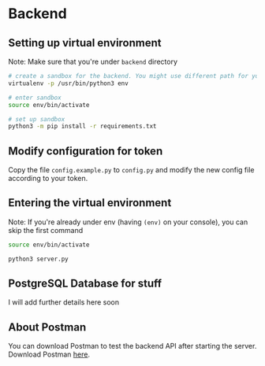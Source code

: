 # Backend

## Setting up virtual environment

Note: Make sure that you're under `backend` directory

```bash
# create a sandbox for the backend. You might use different path for your python3 executable 
virtualenv -p /usr/bin/python3 env

# enter sandbox
source env/bin/activate

# set up sandbox
python3 -m pip install -r requirements.txt
```


## Modify configuration for token

Copy the file `config.example.py` to `config.py` and modify the new config file according to your token.


## Entering the virtual environment

Note: If you're already under env (having `(env)` on your console), you can skip the first command

```bash
source env/bin/activate

python3 server.py
```

## PostgreSQL Database for stuff

I will add further details here soon


## About Postman

You can download Postman to test the backend API after starting the server. Download Postman [here](https://www.getpostman.com/downloads/).

